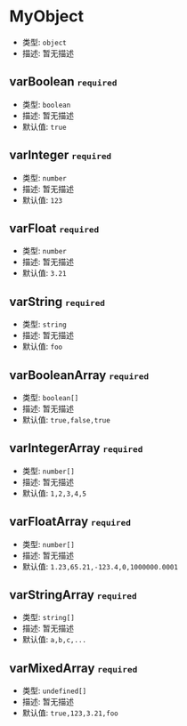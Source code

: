
# MyObject  

* 类型: `object`
* 描述: 暂无描述 

## varBoolean <small>`required`</small> 

* 类型: `boolean`
* 描述: 暂无描述 
* 默认值: `true`

## varInteger <small>`required`</small> 

* 类型: `number`
* 描述: 暂无描述 
* 默认值: `123`

## varFloat <small>`required`</small> 

* 类型: `number`
* 描述: 暂无描述 
* 默认值: `3.21`

## varString <small>`required`</small> 

* 类型: `string`
* 描述: 暂无描述 
* 默认值: `foo`

## varBooleanArray <small>`required`</small> 

* 类型: `boolean[]`
* 描述: 暂无描述 
* 默认值: `true,false,true`

## varIntegerArray <small>`required`</small> 

* 类型: `number[]`
* 描述: 暂无描述 
* 默认值: `1,2,3,4,5`

## varFloatArray <small>`required`</small> 

* 类型: `number[]`
* 描述: 暂无描述 
* 默认值: `1.23,65.21,-123.4,0,1000000.0001`

## varStringArray <small>`required`</small> 

* 类型: `string[]`
* 描述: 暂无描述 
* 默认值: `a,b,c,...`

## varMixedArray <small>`required`</small> 

* 类型: `undefined[]`
* 描述: 暂无描述 
* 默认值: `true,123,3.21,foo`
 